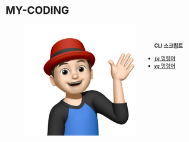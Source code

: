 # MY-CODING

<img src="common-images/이승일--II_그래서.png" align="left" width="300px" height="300px" title="100px" hspace="50px" alt="이승일" />

<br>
<br>

**CLI 스크립트**

* [***`jq`*** 명령어]()
* [***`yq`*** 명령어]()